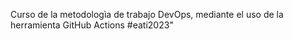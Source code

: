 Curso de la metodologìa de trabajo DevOps,  mediante el uso de la herramienta GitHub Actions #eati2023" 
